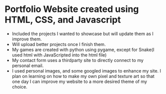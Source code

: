 # Portfolio Website created using HTML, CSS, and Javascript
 - Included the projects I wanted to showcase but will update them as I improve them.
 - Will upload better projects once I finish them.
 - My games are created with python using pygame, except for Snake(I used html with JavaScripted into the html file)
 - My contact form uses a thirdparty site to directly connect to my personal email.
 - I used personal images, and some googled images to enhance my site. I plan on learning on how to make my own pixel and texture art so that one day I can improve my website to a more desired theme of my choice.
